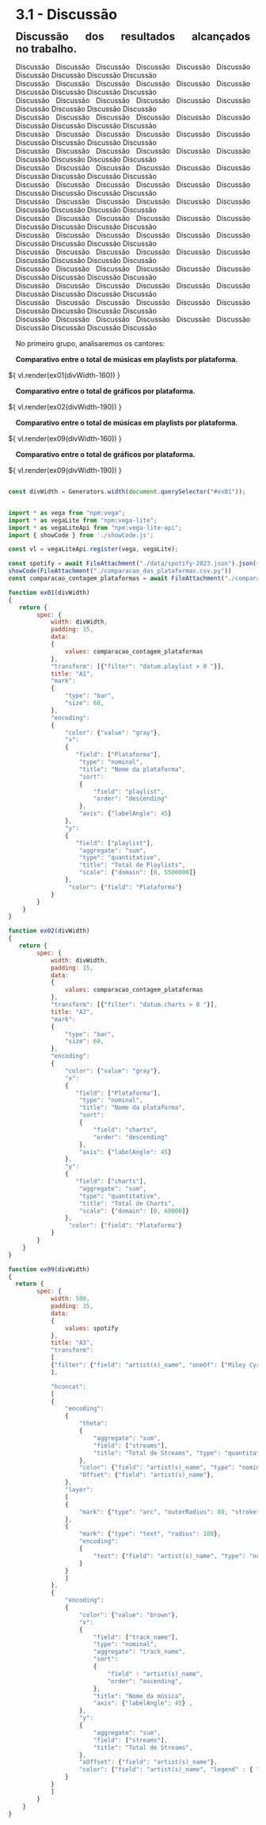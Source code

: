 <style> 
    p, table, figure, figcaption, h1, h2, h3, h4, h5, h6, .katex-display 
    {
        max-width:none;
        text-align: justify;
        margin: 15px 15px;
        text-wrap: pretty;
    }
</style>
# 3.1 - Discussão

## Discussão dos resultados alcançados no trabalho.


Discussão Discussão Discussão Discussão Discussão Discussão Discussão Discussão Discussão Discussão <br>
Discussão Discussão Discussão Discussão Discussão Discussão Discussão Discussão Discussão Discussão <br>
Discussão Discussão Discussão Discussão Discussão Discussão Discussão Discussão Discussão Discussão <br>
Discussão Discussão Discussão Discussão Discussão Discussão Discussão Discussão Discussão Discussão <br>
Discussão Discussão Discussão Discussão Discussão Discussão Discussão Discussão Discussão Discussão <br>
Discussão Discussão Discussão Discussão Discussão Discussão Discussão Discussão Discussão Discussão <br>
Discussão Discussão Discussão Discussão Discussão Discussão Discussão Discussão Discussão Discussão <br>
Discussão Discussão Discussão Discussão Discussão Discussão Discussão Discussão Discussão Discussão <br>
Discussão Discussão Discussão Discussão Discussão Discussão Discussão Discussão Discussão Discussão <br>
Discussão Discussão Discussão Discussão Discussão Discussão Discussão Discussão Discussão Discussão <br>
Discussão Discussão Discussão Discussão Discussão Discussão Discussão Discussão Discussão Discussão <br>
Discussão Discussão Discussão Discussão Discussão Discussão Discussão Discussão Discussão Discussão <br>
Discussão Discussão Discussão Discussão Discussão Discussão Discussão Discussão Discussão Discussão <br>
Discussão Discussão Discussão Discussão Discussão Discussão Discussão Discussão Discussão Discussão <br>
Discussão Discussão Discussão Discussão Discussão Discussão Discussão Discussão Discussão Discussão <br>
Discussão Discussão Discussão Discussão Discussão Discussão Discussão Discussão Discussão Discussão <br>

<style> 
    p, table, figure, figcaption, h1, h2, h3, h4, h5, h6, .katex-display 
    {
        max-width:none;
        text-align: justify;
        margin: 15px 15px;
        text-wrap: pretty;
    }
</style>

No primeiro grupo, analisaremos os cantores:

<div class="grid grid-cols-2">
    <div id="ex01" class="card">
        <h4>Comparativo entre o total de músicas em playlists por plataforma.</h4>
   <div style="width: 100%, margin-top: 15px;">
            ${ vl.render(ex01(divWidth-160)) }
        </div>
    </div>
    <div id="ex02" class="card">
        <h4>Comparativo entre o total de gráficos por plataforma.</h4>
        <div style="width: 100%; margin-top: 15px;">
            ${ vl.render(ex02(divWidth-190)) }
        </div>
    </div>
</div>

<div class="grid grid-cols-2">
    <div id="ex09" class="card">
        <h4>Comparativo entre o total de músicas em playlists por plataforma.</h4>
   <div style="width: 100%, margin-top: 15px;">
            ${ vl.render(ex09(divWidth-160)) }
        </div>
    </div>
    <div id="ex20" class="card">
        <h4>Comparativo entre o total de gráficos por plataforma.</h4>
        <div style="width: 100%; margin-top: 15px;">
            ${ vl.render(ex09(divWidth-190)) }
        </div>
    </div>
</div>

```js

const divWidth = Generators.width(document.querySelector("#ex01"));


import * as vega from "npm:vega";
import * as vegaLite from "npm:vega-lite";
import * as vegaLiteApi from "npm:vega-lite-api";
import { showCode } from './showCode.js'; 

const vl = vegaLiteApi.register(vega, vegaLite);

const spotify = await FileAttachment("./data/spotify-2023.json").json({typed: true});
showCode(FileAttachment("./comparacao_das_plataformas.csv.py"))
const comparacao_contagem_plataformas = await FileAttachment("./comparacao_das_plataformas.csv").csv({typed: true});

function ex01(divWidth) 
{
   return {
        spec: {
            width: divWidth,
            padding: 15,            
            data: 
            {
                values: comparacao_contagem_plataformas
            },
            "transform": [{"filter": "datum.playlist > 0 "}],
            title: "A1",
            "mark": 
            {
                "type": "bar",
                "size": 60,
            },                
            "encoding": 
            {
                "color": {"value": "gray"},
                "x": 
                {
                   "field": ["Plataforma"],
                    "type": "nominal",                     
                    "title": "Nome da plataforma",
                    "sort": 
                    {
                        "field": "playlist",
                        "order": "descending"
                    },
                    "axis": {"labelAngle": 45}
                },
                "y": 
                {
                   "field": ["playlist"],
                    "aggregate": "sum",
                    "type": "quantitative",
                    "title": "Total de Playlists",
                    "scale": {"domain": [0, 5500000]}    
                },
                 "color": {"field": "Plataforma"}    
            }
        }
    }
}

function ex02(divWidth) 
{
   return {
        spec: {
            width: divWidth,
            padding: 15,            
            data: 
            {
                values: comparacao_contagem_plataformas
            },
            "transform": [{"filter": "datum.charts > 0 "}],
            title: "A2",
            "mark": 
            {
                "type": "bar",
                "size": 60,
            },                
            "encoding": 
            {
                "color": {"value": "gray"},
                "x": 
                {
                   "field": ["Plataforma"],
                    "type": "nominal",                     
                    "title": "Nome da plataforma",
                    "sort": 
                    {
                        "field": "charts",
                        "order": "descending"
                    },
                    "axis": {"labelAngle": 45}
                },
                "y": 
                {
                   "field": ["charts"],
                    "aggregate": "sum",
                    "type": "quantitative",
                    "title": "Total de Charts",
                    "scale": {"domain": [0, 60000]}    
                },
                 "color": {"field": "Plataforma"}                    
            }
        }
    }
}

function ex09(divWidth) 
{
  return {
        spec: {
            width: 500,
            padding: 15,            
            data: 
            {
                values: spotify
            },
            title: "A3",
            "transform": 
            [
            {"filter": {"field": "artist(s)_name", "oneOf": ["Miley Cyrus","The Weeknd"]}},
            ],   

            "hconcat": 
            [
            {
                "encoding": 
                {
                    "theta": 
                    {
                        "aggregate": "sum",                                    
                        "field": ["streams"], 
                        "title": "Total de Streams", "type": "quantitative", "stack": true
                    },
                    "color": {"field": "artist(s)_name", "type": "nominal",  "legend": {"title": "Artista(s)"}},
                    "Offset": {"field": "artist(s)_name"},
                },
                "layer": 
                [
                {
                    "mark": {"type": "arc", "outerRadius": 80, "stroke": "#fff"}
                },
                {
                    "mark": {"type": "text", "radius": 100},
                    "encoding": 
                    {
                        "text": {"field": "artist(s)_name", "type": "nominal"}
                    }
                }
                ]
            },
            {
                "encoding": 
                {
                    "color": {"value": "brown"},                
                    "x": 
                    {
                        "field": ["track_name"],
                        "type": "nominal",
                        "aggregate": "track_name",
                        "sort": 
                        {
                            "field" : "artist(s)_name",
                            "order": "ascending",
                        },    
                        "title": "Nome da música",
                        "axis": {"labelAngle": 45} ,
                    },
                    "y": 
                    {
                        "aggregate": "sum",                                    
                        "field": ["streams"], 
                        "title": "Total de Streams", 
                    },
                    "xOffset": {"field": "artist(s)_name"},
                    "color": {"field": "artist(s)_name", "legend" : { "title": "Artistas"}}    
                }
            }
            ]
        }  
    }
}
```
